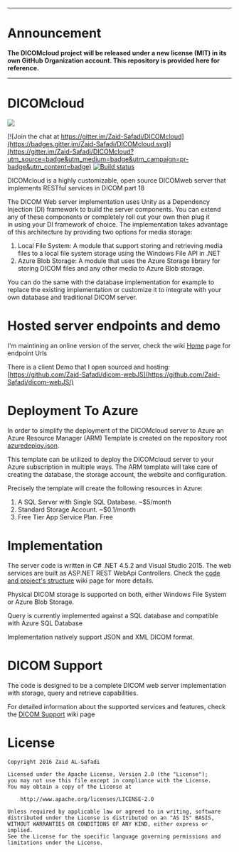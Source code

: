 
***
# Announcement

**The DICOMcloud project will be released under a new license (MIT) in its own GitHub Organization account. This repository is provided here for reference.**
***


# DICOMcloud <a href="https://portal.azure.com/#create/Microsoft.Template/uri/https%3A%2F%2Fraw.githubusercontent.com%2FZaid-Safadi%2FDICOMcloud%2Fdevelopment%2Fazuredeploy.json">
<img src="https://camo.githubusercontent.com/9285dd3998997a0835869065bb15e5d500475034/687474703a2f2f617a7572656465706c6f792e6e65742f6465706c6f79627574746f6e2e706e67" data-canonical-src="http://azuredeploy.net/deploybutton.png" style="max-width:100%;">
</a> 


[![Join the chat at https://gitter.im/Zaid-Safadi/DICOMcloud](https://badges.gitter.im/Zaid-Safadi/DICOMcloud.svg)](https://gitter.im/Zaid-Safadi/DICOMcloud?utm_source=badge&utm_medium=badge&utm_campaign=pr-badge&utm_content=badge)  [![Build status](https://ci.appveyor.com/api/projects/status/v9c3lcjv9xymabww/branch/development?svg=true)](https://ci.appveyor.com/project/Zaid-Safadi/dicomcloud/branch/development)

DICOMcloud is a highly customizable, open source DICOMweb server that implements RESTful services in DICOM part 18

The DICOM Web server implementation uses Unity as a Dependency Injection (DI) framework to build the server components. You can extend any of these components or completely roll out your own then plug it in using your DI framework of choice. The implementation takes advantage of this architecture by providing two options for media storage: 
 1. Local File System: A module that support storing and retrieving media files to a local file system storage using the Windows File API in .NET 
 2. Azure Blob Storage: A module that uses the Azure Storage library for storing DICOM files and any other media to Azure Blob storage.

You can do the same with the database implementation for example to replace the existing implementation or customize it to integrate with your own database and traditional DICOM server. 

# Hosted server endpoints and demo
I'm maintining an online version of the server, check the wiki [Home](https://github.com/Zaid-Safadi/DICOMcloud/wiki) page for endpoint Urls 

There is a client Demo that I open sourced and hosting:
[https://github.com/Zaid-Safadi/dicom-webJS](https://github.com/Zaid-Safadi/dicom-webJS/)

# Deployment To Azure
In order to simplify the deployment of the DICOMcloud server to Azure an Azure Resource Manager (ARM) Template is created on the repository root [azuredeploy.json](https://github.com/Zaid-Safadi/DICOMcloud/blob/development/azuredeploy.json).

This template can be utilized to deploy the DICOMcloud server to your Azure subscription in multiple ways. The ARM template will take care of creating the database, the storage account, the website and configuration.

Precisely the template will create the following resources in Azure:
 1. A SQL Server with Single SQL Database. ~$5/month
 2. Standard Storage Account. ~$0.1/month 
 3. Free Tier App Service Plan. Free
 
# Implementation
The server code is written in C# .NET 4.5.2 and Visual Studio 2015. The web services are built as ASP.NET REST WebApi Controllers.
Check the [code and project's structure](https://github.com/Zaid-Safadi/DICOMcloud/wiki/Code-and-Projects-Structure) wiki page for more details.

Physical DICOM storage is supported on both, either Windows File System or Azure Blob Storage.

Query is currently implemented against a SQL database and compatible with Azure SQL Database

Implementation natively support JSON and XML DICOM format.

# DICOM Support
The code is designed to be a complete DICOM web server implementation with storage, query and retrieve capabilities.

For detailed information about the supported services and features, check the [DICOM Support](https://github.com/Zaid-Safadi/DICOMcloud/wiki/DICOM-Support) wiki page  

# License
 
    Copyright 2016 Zaid AL-Safadi

    Licensed under the Apache License, Version 2.0 (the "License");
    you may not use this file except in compliance with the License.
    You may obtain a copy of the License at

        http://www.apache.org/licenses/LICENSE-2.0

    Unless required by applicable law or agreed to in writing, software
    distributed under the License is distributed on an "AS IS" BASIS,
    WITHOUT WARRANTIES OR CONDITIONS OF ANY KIND, either express or implied.
    See the License for the specific language governing permissions and
    limitations under the License.
